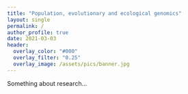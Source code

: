 ```yaml
---
title: "Population, evolutionary and ecological genomics"
layout: single
permalink: /
author_profile: true
date: 2021-03-03
header:
  overlay_color: "#000"
  overlay_filter: "0.25"
  overlay_image: /assets/pics/banner.jpg
---
```


Something about research...
